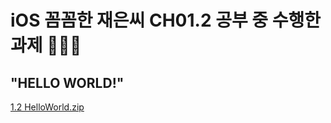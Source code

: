 # iOS 꼼꼼한 재은씨 CH01.2 공부 중 수행한 과제 👩🏻‍💻
## "HELLO WORLD!" 

[1.2 HelloWorld.zip](https://github.com/swiftie1230/iOS_myown_study/files/7151455/1.2.HelloWorld.zip)
